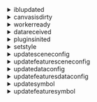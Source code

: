 <details><summary>iblupdated</summary>
<div>
<br/>

环境光更新事件。

参数属性：

| 属性名           |  类型           |   值 |
|  ------         | :----:  | ----  |
|type     | String          |   "iblupdated"  |
|target   | VectorTileLayer |   this     |

</div>
</details>


<details><summary>canvasisdirty</summary>
<div>
<br/>

图层画布产生绘制的事件。

参数属性：

| 属性名           |  类型           |   值 |
|  ------         | :----:  | ----  |
|type     | String          |   "canvasisdirty"  |
|target   | VectorTileLayer |   this     |

</div>
</details>


<details><summary>workerready</summary>
<div>
<br/>

worker准备就绪事件。

参数属性：

| 属性名           |  类型           |   值 |
|  ------         | :----:  | ----  |
|type     | String          |   "workerready"  |
|target   | VectorTileLayer |   this     |

</div>
</details>


<details><summary>datareceived</summary>
<div>
<br/>

获取到瓦片数据事件。

参数属性：

| 属性名           |  类型           |   值 |
|  ------         | :----:  | ----  |
|type     | String          |   "datareceived"  |
|target   | VectorTileLayer |   this     |

</div>
</details>


<details><summary>pluginsinited</summary>
<div>
<br/>

渲染插件初始化结束事件。

参数属性：

| 属性名           |  类型           |   值 |
|  ------         | :----:  | ----  |
|type     | String          |   "pluginsinited"  |
|target   | VectorTileLayer |   this     |

</div>
</details>


<details><summary>setstyle</summary>
<div>
<br/>

设置样式事件。

参数属性：

| 属性名           |  类型           |   值 |
|  ------         | :----:  | ----  |
|type     | String          |   "dataerror"  |
|target   | VectorTileLayer |   this     |
|style    | Object[] |   样式对象     |
|computedStyle    | Object[] |   Feature样式对象     |

</div>
</details>


<details><summary>updatesceneconfig</summary>
<div>
<br/>

updatesceneconfig事件。

参数属性：

| 属性名           |  类型           |   值 |
|  ------         | :----:  | ----  |
|type     | String          |   "updatesceneconfig"  |
|target   | VectorTileLayer |   this                  |
|index    | Number          |   样式序号              |
|sceneConfig | Object          |   scene config对象     |

</div>
</details>


<details><summary>updatefeaturesceneconfig</summary>
<div>
<br/>

updatefeaturesceneconfig事件。

参数属性：

| 属性名           |  类型           |   值 |
|  ------         | :----:  | ----  |
|type     | String          |   "updatesceneconfig"  |
|target   | VectorTileLayer |   this                  |
|index    | Number          |   Feature样式序号        |
|styleIdx | Number          |   Feature渲染插件序号    |
|sceneConfig | Object          |   scene config对象     |

</div>
</details>


<details><summary>updatedataconfig</summary>
<div>
<br/>

updatedataconfig事件。

参数属性：

| 属性名           |  类型           |   值 |
|  ------         | :----:  | ----  |
|type     | String          |   "updatedataconfig"  |
|target   | VectorTileLayer |   this                  |
|index    | Number          |   样式序号              |
|dataConfig | Object        |   data config对象     |

</div>
</details>


<details><summary>updatefeaturesdataconfig</summary>
<div>
<br/>

updatefeaturesdataconfig事件。

参数属性：

| 属性名           |  类型           |   值 |
|  ------         | :----:  | ----  |
|type     | String          |   "updatesdataconfig"  |
|target   | VectorTileLayer |   this                  |
|index    | Number          |   Feature样式序号        |
|styleIdx | Number          |   Feature渲染插件序号    |
|dataConfig | Object        |   data config对象     |

</div>
</details>


<details><summary>updatesymbol</summary>
<div>
<br/>

updatesymbol事件。

参数属性：

| 属性名           |  类型           |   值 |
|  ------         | :----:  | ----  |
|type     | String          |   "updatesymbol"  |
|target   | VectorTileLayer |   this            |
|index    | Number          |   样式序号        |
|symbol   | Object          |   symbol对象      |

</div>
</details>

<details><summary>updatefeaturesymbol</summary>
<div>
<br/>

updatefeaturesymbol事件。

参数属性：

| 属性名           |  类型           |   值 |
|  ------         | :----:  | ----  |
|type     | String          |   "updatefeaturesymbol"  |
|target   | VectorTileLayer |   this                  |
|index    | Number          |   Feature样式序号        |
|styleIdx | Number          |   Feature渲染插件序号    |
|symbol   | Object          |     symbol对象     |

</div>
</details>